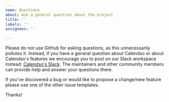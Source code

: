 ```yaml
---
name: Questions
about: Ask a general question about the project
title: ''
labels: ''
assignees: ''

---
```


Please do not use GitHub for asking questions, as this unnecessarily pollutes it. Instead, if you have a general question about Calendso or about Calendso's features we encourage you to post on our Slack workspace instead: [Calendso's Slack](https://calendso.com/slack). The maintainers and other community members can provide help and answer your questions there.

If you've discovered a bug or would like to propose a change/new feature please use one of the other issue templates.

Thanks!

